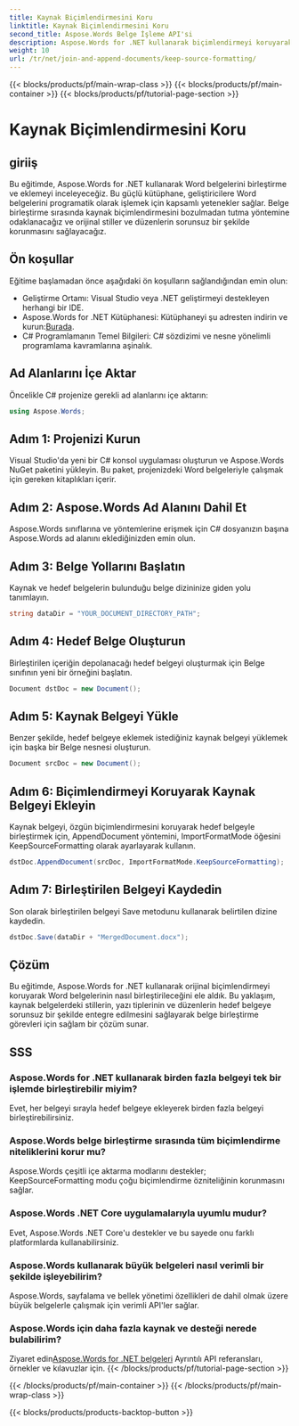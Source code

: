 ```yaml
---
title: Kaynak Biçimlendirmesini Koru
linktitle: Kaynak Biçimlendirmesini Koru
second_title: Aspose.Words Belge İşleme API'si
description: Aspose.Words for .NET kullanarak biçimlendirmeyi koruyarak Word belgelerini nasıl birleştireceğinizi öğrenin. Belge birleştirme görevlerini otomatikleştirmek isteyen geliştiriciler için idealdir.
weight: 10
url: /tr/net/join-and-append-documents/keep-source-formatting/
---
```


{{< blocks/products/pf/main-wrap-class >}}
{{< blocks/products/pf/main-container >}}
{{< blocks/products/pf/tutorial-page-section >}}

# Kaynak Biçimlendirmesini Koru

## giriiş

Bu eğitimde, Aspose.Words for .NET kullanarak Word belgelerini birleştirme ve eklemeyi inceleyeceğiz. Bu güçlü kütüphane, geliştiricilere Word belgelerini programatik olarak işlemek için kapsamlı yetenekler sağlar. Belge birleştirme sırasında kaynak biçimlendirmesini bozulmadan tutma yöntemine odaklanacağız ve orijinal stiller ve düzenlerin sorunsuz bir şekilde korunmasını sağlayacağız.

## Ön koşullar

Eğitime başlamadan önce aşağıdaki ön koşulların sağlandığından emin olun:

- Geliştirme Ortamı: Visual Studio veya .NET geliştirmeyi destekleyen herhangi bir IDE.
-  Aspose.Words for .NET Kütüphanesi: Kütüphaneyi şu adresten indirin ve kurun:[Burada](https://releases.aspose.com/words/net/).
- C# Programlamanın Temel Bilgileri: C# sözdizimi ve nesne yönelimli programlama kavramlarına aşinalık.

## Ad Alanlarını İçe Aktar

Öncelikle C# projenize gerekli ad alanlarını içe aktarın:

```csharp
using Aspose.Words;
```

## Adım 1: Projenizi Kurun

Visual Studio'da yeni bir C# konsol uygulaması oluşturun ve Aspose.Words NuGet paketini yükleyin. Bu paket, projenizdeki Word belgeleriyle çalışmak için gereken kitaplıkları içerir.

## Adım 2: Aspose.Words Ad Alanını Dahil Et

Aspose.Words sınıflarına ve yöntemlerine erişmek için C# dosyanızın başına Aspose.Words ad alanını eklediğinizden emin olun.

## Adım 3: Belge Yollarını Başlatın

Kaynak ve hedef belgelerin bulunduğu belge dizininize giden yolu tanımlayın.

```csharp
string dataDir = "YOUR_DOCUMENT_DIRECTORY_PATH";
```

## Adım 4: Hedef Belge Oluşturun

Birleştirilen içeriğin depolanacağı hedef belgeyi oluşturmak için Belge sınıfının yeni bir örneğini başlatın.

```csharp
Document dstDoc = new Document();
```

## Adım 5: Kaynak Belgeyi Yükle

Benzer şekilde, hedef belgeye eklemek istediğiniz kaynak belgeyi yüklemek için başka bir Belge nesnesi oluşturun.

```csharp
Document srcDoc = new Document();
```

## Adım 6: Biçimlendirmeyi Koruyarak Kaynak Belgeyi Ekleyin

Kaynak belgeyi, özgün biçimlendirmesini koruyarak hedef belgeyle birleştirmek için, AppendDocument yöntemini, ImportFormatMode öğesini KeepSourceFormatting olarak ayarlayarak kullanın.

```csharp
dstDoc.AppendDocument(srcDoc, ImportFormatMode.KeepSourceFormatting);
```

## Adım 7: Birleştirilen Belgeyi Kaydedin

Son olarak birleştirilen belgeyi Save metodunu kullanarak belirtilen dizine kaydedin.

```csharp
dstDoc.Save(dataDir + "MergedDocument.docx");
```

## Çözüm

Bu eğitimde, Aspose.Words for .NET kullanarak orijinal biçimlendirmeyi koruyarak Word belgelerinin nasıl birleştirileceğini ele aldık. Bu yaklaşım, kaynak belgelerdeki stillerin, yazı tiplerinin ve düzenlerin hedef belgeye sorunsuz bir şekilde entegre edilmesini sağlayarak belge birleştirme görevleri için sağlam bir çözüm sunar.

## SSS

### Aspose.Words for .NET kullanarak birden fazla belgeyi tek bir işlemde birleştirebilir miyim?
Evet, her belgeyi sırayla hedef belgeye ekleyerek birden fazla belgeyi birleştirebilirsiniz.

### Aspose.Words belge birleştirme sırasında tüm biçimlendirme niteliklerini korur mu?
Aspose.Words çeşitli içe aktarma modlarını destekler; KeepSourceFormatting modu çoğu biçimlendirme özniteliğinin korunmasını sağlar.

### Aspose.Words .NET Core uygulamalarıyla uyumlu mudur?
Evet, Aspose.Words .NET Core'u destekler ve bu sayede onu farklı platformlarda kullanabilirsiniz.

### Aspose.Words kullanarak büyük belgeleri nasıl verimli bir şekilde işleyebilirim?
Aspose.Words, sayfalama ve bellek yönetimi özellikleri de dahil olmak üzere büyük belgelerle çalışmak için verimli API'ler sağlar.

### Aspose.Words için daha fazla kaynak ve desteği nerede bulabilirim?
 Ziyaret edin[Aspose.Words for .NET belgeleri](https://reference.aspose.com/words/net/) Ayrıntılı API referansları, örnekler ve kılavuzlar için.
{{< /blocks/products/pf/tutorial-page-section >}}

{{< /blocks/products/pf/main-container >}}
{{< /blocks/products/pf/main-wrap-class >}}

{{< blocks/products/products-backtop-button >}}
